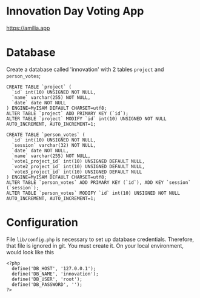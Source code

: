 # Innovation Day Voting App
https://amilia.app

# Database
Create a database called 'innovation' with 2 tables `project` and `person_votes`;
```
CREATE TABLE `project` (
  `id` int(10) UNSIGNED NOT NULL,
  `name` varchar(255) NOT NULL,
  `date` date NOT NULL
) ENGINE=MyISAM DEFAULT CHARSET=utf8;
ALTER TABLE `project` ADD PRIMARY KEY (`id`);
ALTER TABLE `project` MODIFY `id` int(10) UNSIGNED NOT NULL AUTO_INCREMENT, AUTO_INCREMENT=1;

CREATE TABLE `person_votes` (
  `id` int(10) UNSIGNED NOT NULL,
  `session` varchar(32) NOT NULL,
  `date` date NOT NULL,
  `name` varchar(255) NOT NULL,
  `vote1_project_id` int(10) UNSIGNED DEFAULT NULL,
  `vote2_project_id` int(10) UNSIGNED DEFAULT NULL,
  `vote3_project_id` int(10) UNSIGNED DEFAULT NULL
) ENGINE=MyISAM DEFAULT CHARSET=utf8;
ALTER TABLE `person_votes` ADD PRIMARY KEY (`id`), ADD KEY `session` (`session`);
ALTER TABLE `person_votes` MODIFY `id` int(10) UNSIGNED NOT NULL AUTO_INCREMENT, AUTO_INCREMENT=1;
```

# Configuration
File `lib/config.php` is necessary to set up database credentials.
Therefore, that file is ignored in git. You must create it. On your local environment, would look like this
```
<?php
  define('DB_HOST', '127.0.0.1');
  define('DB_NAME', 'innovation');
  define('DB_USER', 'root');
  define('DB_PASSWORD', '');
?>
```
